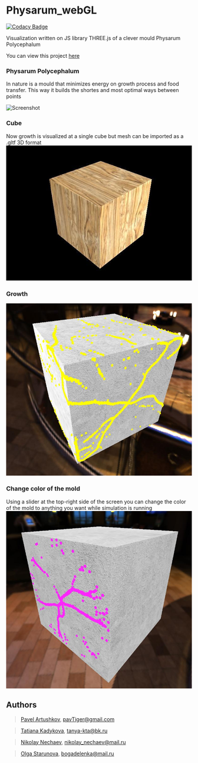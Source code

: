 # Physarum\_webGL

[![Codacy Badge](https://api.codacy.com/project/badge/Grade/7243b915eb214102be03f7c7b4dd2681)](https://app.codacy.com/gh/physarumAdv/Physarum_webGL?utm_source=github.com&utm_medium=referral&utm_content=physarumAdv/Physarum_webGL&utm_campaign=Badge_Grade_Settings)

Visualization written on JS library THREE.js of a clever mould Physarum Polycephalum

You can view this project [here](http://pavtiger.ddns.net)

### Physarum Polycephalum 
In nature is a mould that minimizes energy on
growth process and food transfer. This way it builds the shortes and most optimal ways between points

![Screenshot](readme_images/physarum.gif)

### Cube
Now growth is visualized at a single cube but mesh can be imported as a .gltf 3D format
![Screenshot](readme_images/cube.jpg)

### Growth
![Screenshot](readme_images/mold.jpg)

### Change color of the mold
Using a slider at the top-right side of the screen you can change the color of the mold to anything you want while simulation is running
![Screenshot](readme_images/color.jpg)

## Authors
> [Pavel Artushkov](http://t.me/pavtiger), <pavTiger@gmail.com>

> [Tatiana Kadykova](http://vk.com/ricopin), <tanya-kta@bk.ru>

> [Nikolay Nechaev](http://t.me/kolayne), <nikolay_nechaev@mail.ru>

> [Olga Starunova](http://vk.com/id2051067), <bogadelenka@mail.ru>

